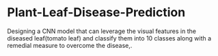 # Plant-Leaf-Disease-Prediction
Designing a CNN model that can leverage the visual features in the diseased leaf(tomato leaf) and classify them into 10 classes along with a remedial measure to overcome the disease,.
